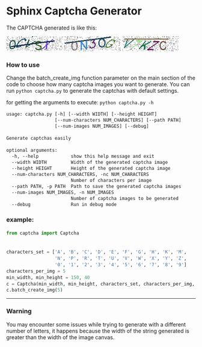 # Sphinx Captcha Generator

The CAPTCHA generated is like this:

![1](https://github.com/davidpierre21/sphinx-captcha/raw/master/samples/0CVSX_a405.jpg)
![2](https://github.com/davidpierre21/sphinx-captcha/raw/master/samples/0N3OG_a404.jpg)
![3](https://github.com/davidpierre21/sphinx-captcha/raw/master/samples/V7KZC_a406.jpg)

### How to use
Change the batch_create_img function parameter on the main section of the code to choose how many captcha images you want to generate. You can run
```python captcha.py```   to generate the captchas with default settings.


for getting the arguments to execute: ```python captcha.py -h```

```
usage: captcha.py [-h] [--width WIDTH] [--height HEIGHT]
                  [--num-characters NUM_CHARACTERS] [--path PATH]
                  [--num-images NUM_IMAGES] [--debug]

Generate captchas easily

optional arguments:
  -h, --help            show this help message and exit
  --width WIDTH         Width of the generated captcha image
  --height HEIGHT       Height of the generated captcha image
  --num-characters NUM_CHARACTERS, -nc NUM_CHARACTERS
                        Number of characters per image
  --path PATH, -p PATH  Path to save the generated captcha images
  --num-images NUM_IMAGES, -n NUM_IMAGES
                        Number of captcha images to be generated
  --debug               Run in debug mode

```

### example:
```python
from captcha import Captcha


characters_set = ['A', 'B', 'C', 'D', 'E', 'F', 'G', 'H', 'K', 'M',
                  'N', 'P', 'R', 'T', 'U', 'V', 'W', 'X', 'Y', 'Z',
                  '0', '1', '2', '3', '4', '5', '6', '7', '8', '9']
characters_per_img = 5
min_width, min_height = 150, 40
c = Captcha(min_width, min_height, characters_set, characters_per_img, debug=True)
c.batch_create_img(5)
```
---

### Warning
You may encounter some issues while trying to generate with a different number of letters,
it happens because the width of the string generated is greater than the width of the image canvas. 
